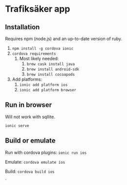 # Trafiksäker app

## Installation
Requires npm (node.js) and an up-to-date version of ruby. 

1. `npm install -g cordova ionic`
1. `cordova requirements`
	1. Most likely needed:
		1. `brew cask install java`
		1. `brew install android-sdk`
		1. `brew install cocoapods`
1. Add platforms: 
	1. `ionic add platform ios`
	1. `ionic add platform browser`

## Run in browser

Will not work with sqllite.

`ionic serve`

## Build or emulate

Run with cordova plugins: `ionic run ios`

Emulate: `cordova emulate ios`

Build: `cordova build ios`

`
